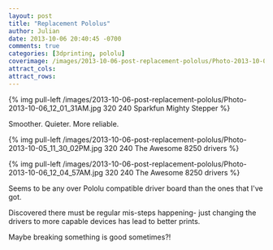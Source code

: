 ```yaml
---
layout: post
title: "Replacement Pololus"
author: Julian
date: 2013-10-06 20:40:45 -0700
comments: true
categories: [3dprinting, pololu]
coverimage: /images/2013-10-06-post-replacement-pololus/Photo-2013-10-06_12_01_31AM.jpg
attract_cols:
attract_rows:
---
```

{% img pull-left /images/2013-10-06-post-replacement-pololus/Photo-2013-10-06_12_01_31AM.jpg 320 240 Sparkfun Mighty Stepper %}

Smoother. Quieter. More reliable.

<!-- more -->

{% img pull-left /images/2013-10-06-post-replacement-pololus/Photo-2013-10-05_11_30_02PM.jpg 320 240 The Awesome 8250 drivers %}

{% img pull-left /images/2013-10-06-post-replacement-pololus/Photo-2013-10-06_12_04_57AM.jpg 320 240 The Awesome 8250 drivers %}

Seems to be any over Pololu compatible driver board than the ones that I've got.

Discovered there must be regular mis-steps happening- just changing the drivers to more capable devices has lead to better prints.

Maybe breaking something is good sometimes?!
